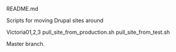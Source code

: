 README.md

Scripts for moving Drupal sites around

Victoria01,2,3
  pull_site_from_production.sh
  pull_site_from_test.sh

Master branch.

